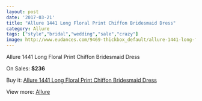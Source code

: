 ```yaml
---
layout: post
date: '2017-03-21'
title: "Allure 1441 Long Floral Print Chiffon Bridesmaid Dress"
category: Allure 
tags: ["style","bridal","wedding","sale","crazy"]
image: http://www.eudances.com/9469-thickbox_default/allure-1441-long-floral-print-chiffon-bridesmaid-dress.jpg
---
```

Allure 1441 Long Floral Print Chiffon Bridesmaid Dress

On Sales: **$236**
<a href="https://www.eudances.com/en/allure/3146-allure-1441-long-floral-print-chiffon-bridesmaid-dress.html"><amp-img layout="responsive" width="600" height="600" src="//www.eudances.com/9469-thickbox_default/allure-1441-long-floral-print-chiffon-bridesmaid-dress.jpg" alt="Allure 1441 Long Floral Print Chiffon Bridesmaid Dress 0" /></a>
<a href="https://www.eudances.com/en/allure/3146-allure-1441-long-floral-print-chiffon-bridesmaid-dress.html"><amp-img layout="responsive" width="600" height="600" src="//www.eudances.com/9474-thickbox_default/allure-1441-long-floral-print-chiffon-bridesmaid-dress.jpg" alt="Allure 1441 Long Floral Print Chiffon Bridesmaid Dress 1" /></a>
<a href="https://www.eudances.com/en/allure/3146-allure-1441-long-floral-print-chiffon-bridesmaid-dress.html"><amp-img layout="responsive" width="600" height="600" src="//www.eudances.com/9473-thickbox_default/allure-1441-long-floral-print-chiffon-bridesmaid-dress.jpg" alt="Allure 1441 Long Floral Print Chiffon Bridesmaid Dress 2" /></a>
<a href="https://www.eudances.com/en/allure/3146-allure-1441-long-floral-print-chiffon-bridesmaid-dress.html"><amp-img layout="responsive" width="600" height="600" src="//www.eudances.com/9472-thickbox_default/allure-1441-long-floral-print-chiffon-bridesmaid-dress.jpg" alt="Allure 1441 Long Floral Print Chiffon Bridesmaid Dress 3" /></a>
<a href="https://www.eudances.com/en/allure/3146-allure-1441-long-floral-print-chiffon-bridesmaid-dress.html"><amp-img layout="responsive" width="600" height="600" src="//www.eudances.com/9471-thickbox_default/allure-1441-long-floral-print-chiffon-bridesmaid-dress.jpg" alt="Allure 1441 Long Floral Print Chiffon Bridesmaid Dress 4" /></a>
<a href="https://www.eudances.com/en/allure/3146-allure-1441-long-floral-print-chiffon-bridesmaid-dress.html"><amp-img layout="responsive" width="600" height="600" src="//www.eudances.com/9470-thickbox_default/allure-1441-long-floral-print-chiffon-bridesmaid-dress.jpg" alt="Allure 1441 Long Floral Print Chiffon Bridesmaid Dress 5" /></a>

Buy it: [Allure 1441 Long Floral Print Chiffon Bridesmaid Dress](https://www.eudances.com/en/allure/3146-allure-1441-long-floral-print-chiffon-bridesmaid-dress.html "Allure 1441 Long Floral Print Chiffon Bridesmaid Dress")

View more: [Allure ](https://www.eudances.com/en/53-allure "Allure ")